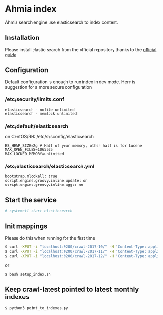 # Ahmia index
Ahmia search engine use elasticsearch to index content.

## Installation
Please install elastic search from the official repository thanks to the [official guide](https://www.elastic.co/guide/en/elasticsearch/reference/current/setup-repositories.html)

## Configuration
Default configuration is enough to run index in dev mode. Here is suggestion for a more secure configuration

### /etc/security/limits.conf

```
elasticsearch - nofile unlimited
elasticsearch - memlock unlimited
```

### /etc/default/elasticsearch
on CentOS/RH: /etc/sysconfig/elasticsearch

```
ES_HEAP_SIZE=2g # Half of your memory, other half is for Lucene
MAX_OPEN_FILES=1065535
MAX_LOCKED_MEMORY=unlimited
```

### /etc/elasticsearch/elasticsearch.yml

```
bootstrap.mlockall: true
script.engine.groovy.inline.update: on
script.engine.groovy.inline.aggs: on
```

## Start the service

```sh
# systemctl start elasticsearch
```

## Init mappings
Please do this when running for the first time

```sh
$ curl -XPUT -i "localhost:9200/crawl-2017-10/" -H 'Content-Type: application/json' -d "@./mappings.json"
$ curl -XPUT -i "localhost:9200/crawl-2017-11/" -H 'Content-Type: application/json' -d "@./mappings.json"
$ curl -XPUT -i "localhost:9200/crawl-2017-12/" -H 'Content-Type: application/json' -d "@./mappings.json"
```

or

```sh
$ bash setup_index.sh
```

## Keep crawl-latest pointed to latest monthly indexes

```sh
$ python3 point_to_indexes.py
```
